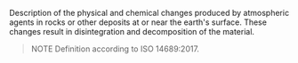 Description of the physical and chemical changes produced by atmospheric agents in rocks or other deposits at or near the earth's surface. These changes result in disintegration and decomposition of the material.
> NOTE Definition according to ISO 14689:2017.
